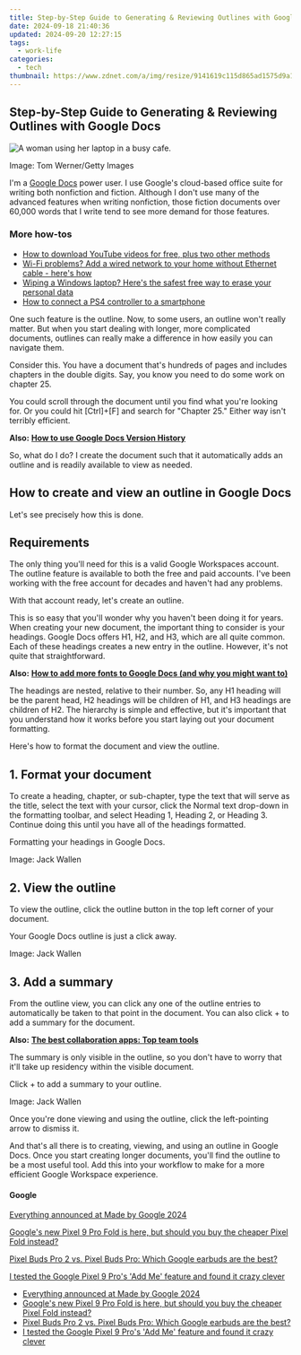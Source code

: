 ```yaml
---
title: Step-by-Step Guide to Generating & Reviewing Outlines with Google Docs
date: 2024-09-18 21:40:36
updated: 2024-09-20 12:27:15
tags:
  - work-life
categories:
  - tech
thumbnail: https://www.zdnet.com/a/img/resize/9141619c115d865ad1575d9a103490a96345ae8d/2022/10/10/ce582440-1c3b-4355-b0d3-c388ce345159/getty-a-woman-working-from-her-laptop-in-a-busy-cafe.jpg?width=278&height=156&fit=crop&auto=webp
---
```


## Step-by-Step Guide to Generating & Reviewing Outlines with Google Docs

![A woman using her laptop in a busy cafe.](https://www.zdnet.com/a/img/resize/1156aaa1e35163b41ee7d76a2a4544792316201d/2022/10/10/ce582440-1c3b-4355-b0d3-c388ce345159/getty-a-woman-working-from-her-laptop-in-a-busy-cafe.jpg?auto=webp&width=1280)

Image: Tom Werner/Getty Images

I'm a [Google Docs](https://www.zdnet.com/article/google-adds-project-management-features-to-docs-and-its-pretty-cool/) power user. I use Google's cloud-based office suite for writing both nonfiction and fiction. Although I don't use many of the advanced features when writing nonfiction, those fiction documents over 60,000 words that I write tend to see more demand for those features.

### More how-tos

* [How to download YouTube videos for free, plus two other methods](https://www.zdnet.com/article/how-to-download-youtube-videos-for-free-plus-two-other-methods/)
* [Wi-Fi problems? Add a wired network to your home without Ethernet cable - here's how](https://www.zdnet.com/article/wi-fi-problems-how-to-add-a-wired-network-to-your-home-without-ethernet-cable/)
* [Wiping a Windows laptop? Here's the safest free way to erase your personal data](https://www.zdnet.com/article/wiping-a-windows-laptop-heres-the-safest-free-way-to-erase-your-personal-data/)
* [How to connect a PS4 controller to a smartphone](https://www.zdnet.com/article/how-to-connect-a-ps4-controller-to-a-smartphone/)

One such feature is the outline. Now, to some users, an outline won't really matter. But when you start dealing with longer, more complicated documents, outlines can really make a difference in how easily you can navigate them.

Consider this. You have a document that's hundreds of pages and includes chapters in the double digits. Say, you know you need to do some work on chapter 25\. 

You could scroll through the document until you find what you're looking for. Or you could hit \[Ctrl\]+\[F\] and search for "Chapter 25." Either way isn't terribly efficient.

**Also:** [**How to use Google Docs Version History**](https://www.zdnet.com/home-and-office/work-life/how-to-use-google-docs-version-history/)

So, what do I do? I create the document such that it automatically adds an outline and is readily available to view as needed.

## How to create and view an outline in Google Docs

Let's see precisely how this is done.

## Requirements

The only thing you'll need for this is a valid Google Workspaces account. The outline feature is available to both the free and paid accounts. I've been working with the free account for decades and haven't had any problems.

With that account ready, let's create an outline.

This is so easy that you'll wonder why you haven't been doing it for years. When creating your new document, the important thing to consider is your headings. Google Docs offers H1, H2, and H3, which are all quite common. Each of these headings creates a new entry in the outline. However, it's not quite that straightforward.

**Also:** [**How to add more fonts to Google Docs (and why you might want to)**](https://www.zdnet.com/home-and-office/work-life/how-to-add-more-fonts-to-google-docs-and-why-you-might-want-to/)

The headings are nested, relative to their number. So, any H1 heading will be the parent head, H2 headings will be children of H1, and H3 headings are children of H2\. The hierarchy is simple and effective, but it's important that you understand how it works before you start laying out your document formatting.

Here's how to format the document and view the outline.

## 1\. Format your document

To create a heading, chapter, or sub-chapter, type the text that will serve as the title, select the text with your cursor, click the Normal text drop-down in the formatting toolbar, and select Heading 1, Heading 2, or Heading 3\. Continue doing this until you have all of the headings formatted.

Formatting your headings in Google Docs.

Image: Jack Wallen

## 2\. View the outline

To view the outline, click the outline button in the top left corner of your document. 

Your Google Docs outline is just a click away.

Image: Jack Wallen

## 3\. Add a summary

From the outline view, you can click any one of the outline entries to automatically be taken to that point in the document. You can also click + to add a summary for the document. 

**Also:** [**The best collaboration apps: Top team tools**](https://www.zdnet.com/article/best-collaboration-app/)

The summary is only visible in the outline, so you don't have to worry that it'll take up residency within the visible document.

Click + to add a summary to your outline.

Image: Jack Wallen

Once you're done viewing and using the outline, click the left-pointing arrow to dismiss it.

And that's all there is to creating, viewing, and using an outline in Google Docs. Once you start creating longer documents, you'll find the outline to be a most useful tool. Add this into your workflow to make for a more efficient Google Workspace experience.

#### Google

[Everything announced at Made by Google 2024](https://www.zdnet.com/article/everything-announced-at-made-by-google-2024-pixel-9-pro-fold-gemini-watch-3-and-more/ "Everything announced at Made by Google 2024")

[Google's new Pixel 9 Pro Fold is here, but should you buy the cheaper Pixel Fold instead?](https://www.zdnet.com/article/google-pixel-9-pro-fold-vs-pixel-fold/ "Google's new Pixel 9 Pro Fold is here, but should you buy the cheaper Pixel Fold instead?")

[Pixel Buds Pro 2 vs. Pixel Buds Pro: Which Google earbuds are the best?](https://www.zdnet.com/article/pixel-buds-pro-2-vs-pixel-buds-pro-which-google-earbuds-are-the-best/ "Pixel Buds Pro 2 vs. Pixel Buds Pro: Which Google earbuds are the best?")

[I tested the Google Pixel 9 Pro's 'Add Me' feature and found it crazy clever](https://www.zdnet.com/article/the-google-pixel-9-pros-add-me-feature-is-an-ar-camera-tool-youll-actually-use/ "I tested the Google Pixel 9 Pro's 'Add Me' feature and found it crazy clever")

* [Everything announced at Made by Google 2024](https://www.zdnet.com/article/everything-announced-at-made-by-google-2024-pixel-9-pro-fold-gemini-watch-3-and-more/ "Everything announced at Made by Google 2024")
* [Google's new Pixel 9 Pro Fold is here, but should you buy the cheaper Pixel Fold instead?](https://www.zdnet.com/article/google-pixel-9-pro-fold-vs-pixel-fold/ "Google's new Pixel 9 Pro Fold is here, but should you buy the cheaper Pixel Fold instead?")
* [Pixel Buds Pro 2 vs. Pixel Buds Pro: Which Google earbuds are the best?](https://www.zdnet.com/article/pixel-buds-pro-2-vs-pixel-buds-pro-which-google-earbuds-are-the-best/ "Pixel Buds Pro 2 vs. Pixel Buds Pro: Which Google earbuds are the best?")
* [I tested the Google Pixel 9 Pro's 'Add Me' feature and found it crazy clever](https://www.zdnet.com/article/the-google-pixel-9-pros-add-me-feature-is-an-ar-camera-tool-youll-actually-use/ "I tested the Google Pixel 9 Pro's 'Add Me' feature and found it crazy clever")

<ins class="adsbygoogle"
     style="display:block"
     data-ad-format="autorelaxed"
     data-ad-client="ca-pub-7571918770474297"
     data-ad-slot="1223367746"></ins>



<ins class="adsbygoogle"
     style="display:block"
     data-ad-client="ca-pub-7571918770474297"
     data-ad-slot="8358498916"
     data-ad-format="auto"
     data-full-width-responsive="true"></ins>
